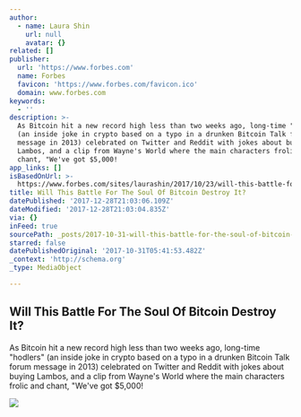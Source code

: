```yaml
---
author:
  - name: Laura Shin
    url: null
    avatar: {}
related: []
publisher:
  url: 'https://www.forbes.com'
  name: Forbes
  favicon: 'https://www.forbes.com/favicon.ico'
  domain: www.forbes.com
keywords:
  - ''
description: >-
  As Bitcoin hit a new record high less than two weeks ago, long-time "hodlers"
  (an inside joke in crypto based on a typo in a drunken Bitcoin Talk forum
  message in 2013) celebrated on Twitter and Reddit with jokes about buying
  Lambos, and a clip from Wayne's World where the main characters frolic and
  chant, "We've got $5,000!
app_links: []
isBasedOnUrl: >-
  https://www.forbes.com/sites/laurashin/2017/10/23/will-this-battle-for-the-soul-of-bitcoin-destroy-it/
title: Will This Battle For The Soul Of Bitcoin Destroy It?
datePublished: '2017-12-28T21:03:06.109Z'
dateModified: '2017-12-28T21:03:04.835Z'
via: {}
inFeed: true
sourcePath: _posts/2017-10-31-will-this-battle-for-the-soul-of-bitcoin-destroy-it.md
starred: false
datePublishedOriginal: '2017-10-31T05:41:53.482Z'
_context: 'http://schema.org'
_type: MediaObject

---
```

<article style=""><h1>Will This Battle For The Soul Of Bitcoin Destroy It?</h1><p>As Bitcoin hit a new record high less than two weeks ago, long-time "hodlers" (an inside joke in crypto based on a typo in a drunken Bitcoin Talk forum message in 2013) celebrated on Twitter and Reddit with jokes about buying Lambos, and a clip from Wayne's World where the main characters frolic and chant, "We've got $5,000!</p><img src="https://specials-images.forbesimg.com/imageserve/730712962/960x0.jpg?fit=scale" /></article>